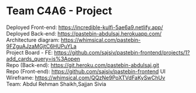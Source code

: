 # Team C4A6 - Project

Deployed Front-end: https://incredible-kulfi-5ae6a9.netlify.app/  
Deployed Back-end: https://pastebin-abdulsaj.herokuapp.com/  
Architecture diagram: https://whimsical.com/pastebin-9FZguAJzaMGjtC6HUPuYLa  
Project Board - FE: https://github.com/sajsiv/pastebin-frontend/projects/1?add_cards_query=is%3Aopen  
Repo (Back-end): https://git.heroku.com/pastebin-abdulsaj.git  
Repo (Front-end): https://github.com/sajsiv/pastebin-frontend 
UI Wireframe: https://whimsical.com/QQzNe9PoXTVdFaKySwChUv  
Team: Abdul Rehman Shaikh,Sajjan Sivia  
